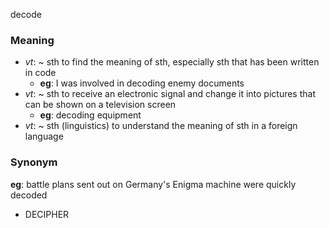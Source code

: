 decode
### Meaning
+ _vt_: ~ sth to find the meaning of sth, especially sth that has been written in code
	+ __eg__: I was involved in decoding enemy documents
+ _vt_: ~ sth to receive an electronic signal and change it into pictures that can be shown on a television screen
	+ __eg__: decoding equipment
+ _vt_: ~ sth (linguistics) to understand the meaning of sth in a foreign language

### Synonym

__eg__: battle plans sent out on Germany's Enigma machine were quickly decoded

+ DECIPHER


